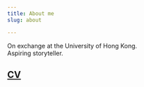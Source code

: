 ```yaml
---
title: About me
slug: about

---
```




On exchange at the University of Hong Kong.  
Aspiring storyteller.  

## [CV]({static}/pdfs/resume.pdf)
